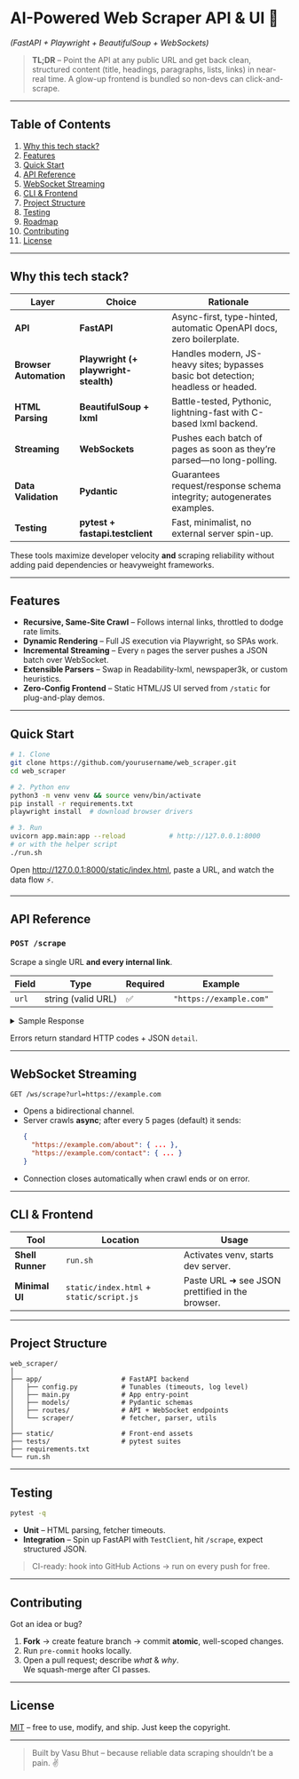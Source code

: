 # AI-Powered Web Scraper API & UI 🚀  
*(FastAPI + Playwright + BeautifulSoup + WebSockets)*  

> **TL;DR** – Point the API at any public URL and get back clean, structured content (title, headings, paragraphs, lists, links) in near-real time. A glow-up frontend is bundled so non-devs can click-and-scrape.

---

## Table of Contents
1. [Why this tech stack?](#why-this-tech-stack)
2. [Features](#features)
3. [Quick Start](#quick-start)
4. [API Reference](#api-reference)
5. [WebSocket Streaming](#websocket-streaming)
6. [CLI & Frontend](#cli--frontend)
7. [Project Structure](#project-structure)
8. [Testing](#testing)
9. [Roadmap](#roadmap)
10. [Contributing](#contributing)
11. [License](#license)

---

## Why this tech stack?
| Layer | Choice | Rationale |
|-------|--------|-----------|
| **API** | **FastAPI** | Async-first, type-hinted, automatic OpenAPI docs, zero boilerplate. |
| **Browser Automation** | **Playwright (+ playwright-stealth)** | Handles modern, JS-heavy sites; bypasses basic bot detection; headless or headed. |
| **HTML Parsing** | **BeautifulSoup + lxml** | Battle-tested, Pythonic, lightning-fast with C-based lxml backend. |
| **Streaming** | **WebSockets** | Pushes each batch of pages as soon as they’re parsed—no long-polling. |
| **Data Validation** | **Pydantic** | Guarantees request/response schema integrity; autogenerates examples. |
| **Testing** | **pytest + fastapi.testclient** | Fast, minimalist, no external server spin-up. |

These tools maximize developer velocity **and** scraping reliability without adding paid dependencies or heavyweight frameworks.

---

## Features
- **Recursive, Same-Site Crawl** – Follows internal links, throttled to dodge rate limits.  
- **Dynamic Rendering** – Full JS execution via Playwright, so SPAs work.  
- **Incremental Streaming** – Every `n` pages the server pushes a JSON batch over WebSocket.  
- **Extensible Parsers** – Swap in Readability-lxml, newspaper3k, or custom heuristics.  
- **Zero-Config Frontend** – Static HTML/JS UI served from `/static` for plug-and-play demos.  

---

## Quick Start
```bash
# 1. Clone
git clone https://github.com/yourusername/web_scraper.git
cd web_scraper

# 2. Python env
python3 -m venv venv && source venv/bin/activate
pip install -r requirements.txt
playwright install  # download browser drivers

# 3. Run
uvicorn app.main:app --reload           # http://127.0.0.1:8000
# or with the helper script
./run.sh
```
Open <http://127.0.0.1:8000/static/index.html>, paste a URL, and watch the data flow ⚡.

---

## API Reference
### `POST /scrape`
Scrape a single URL **and every internal link**.

| Field | Type | Required | Example |
|-------|------|----------|---------|
| `url` | string (valid URL) | ✅ | `"https://example.com"` |

<details>
<summary>Sample Response</summary>

```json
{
  "https://example.com": {
    "title": "Example Domain",
    "headings": ["Example Domain"],
    "paragraphs": ["This domain is for use in illustrative examples..."],
    "lists": { "ordered": [], "unordered": [] },
    "links": ["https://www.iana.org/domains/example"]
  },
  "...": { }
}
```
</details>

Errors return standard HTTP codes + JSON `detail`.

---

## WebSocket Streaming
`GET /ws/scrape?url=https://example.com`

- Opens a bidirectional channel.
- Server crawls **async**; after every 5 pages (default) it sends:
  ```json
  {
    "https://example.com/about": { ... },
    "https://example.com/contact": { ... }
  }
  ```
- Connection closes automatically when crawl ends or on error.

---

## CLI & Frontend
| Tool | Location | Usage |
|------|----------|-------|
| **Shell Runner** | `run.sh` | Activates venv, starts dev server. |
| **Minimal UI** | `static/index.html` + `static/script.js` | Paste URL ➜ see JSON prettified in the browser. |

---

## Project Structure
```
web_scraper/
│
├── app/                    # FastAPI backend
│   ├── config.py           # Tunables (timeouts, log level)
│   ├── main.py             # App entry-point
│   ├── models/             # Pydantic schemas
│   ├── routes/             # API + WebSocket endpoints
│   └── scraper/            # fetcher, parser, utils
│
├── static/                 # Front-end assets
├── tests/                  # pytest suites
├── requirements.txt
└── run.sh
```

---

## Testing
```bash
pytest -q
```
- **Unit** – HTML parsing, fetcher timeouts.  
- **Integration** – Spin up FastAPI with `TestClient`, hit `/scrape`, expect structured JSON.  

> CI-ready: hook into GitHub Actions → run on every push for free.

---

## Contributing
Got an idea or bug?  
1. **Fork** → create feature branch → commit **atomic**, well-scoped changes.  
2. Run `pre-commit` hooks locally.  
3. Open a pull request; describe *what* & *why*.  
We squash-merge after CI passes.

---

## License
[MIT](LICENSE) – free to use, modify, and ship. Just keep the copyright.

---

> Built by Vasu Bhut – because reliable data scraping shouldn’t be a pain. ✌️